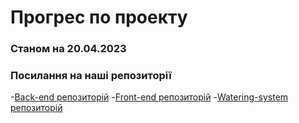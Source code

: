 # **Прогрес по проекту** 
### **Cтаном на 20.04.2023**



### Посилання на наші репозиторії 
-[Back-end репозиторій](https://github.com/Sinex-Team/back-end) 
-[Front-end репозиторій](https://github.com/Sinex-Team/front-end) 
-[Watering-system репозиторій](https://github.com/Sinex-Team/watering-system)

